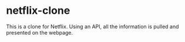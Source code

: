 # netflix-clone
This is a clone for Netflix. Using an API, all the information is pulled and presented on the webpage.
